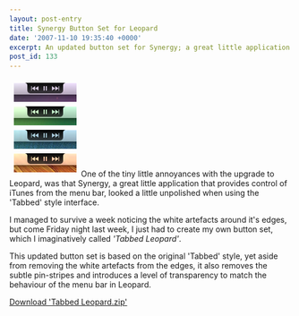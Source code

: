 ```yaml
---
layout: post-entry
title: Synergy Button Set for Leopard
date: '2007-11-10 19:35:40 +0000'
excerpt: An updated button set for Synergy; a great little application that provides control of iTunes from the menu bar.
post_id: 133
---
```

<img class="right" src="/assets/images/2007/11/tabbedleopard.png" alt="">One of the tiny little annoyances with the upgrade to Leopard, was that Synergy, a great little application that provides control of iTunes from the menu bar, looked a little unpolished when using the 'Tabbed' style interface.

I managed to survive a week noticing the white artefacts around it's edges, but come Friday night last week, I just had to create my own button set, which I imaginatively called *'Tabbed Leopard'*.

This updated button set is based on the original 'Tabbed' style, yet aside from removing the white artefacts from the edges, it also removes the subtle pin-stripes and introduces a level of transparency to match the behaviour of the menu bar in Leopard.

<a class="action" href="http://s3.paulrobertlloyd.com/downloads/tabbedleopard_v100.zip" download>Download 'Tabbed Leopard.zip'</a>